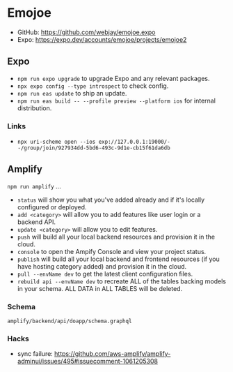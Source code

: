 # Emojoe

- GitHub: https://github.com/webjay/emojoe.expo
- Expo: https://expo.dev/accounts/emojoe/projects/emojoe2

## Expo

- `npm run expo upgrade` to upgrade Expo and any relevant packages.
- `npx expo config --type introspect` to check config.
- `npm run eas update` to ship an update.
- `npm run eas build -- --profile preview --platform ios` for internal distribution.

### Links

- `npx uri-scheme open --ios exp://127.0.0.1:19000/--/group/join/927934dd-5bd6-493c-9d1e-cb15f61da6db`

## Amplify

`npm run amplify` ...

- `status` will show you what you've added already and if it's locally configured or deployed.
- `add <category>` will allow you to add features like user login or a backend API.
- `update <category>` will allow you to edit features.
- `push` will build all your local backend resources and provision it in the cloud.
- `console` to open the Ampify Console and view your project status.
- `publish` will build all your local backend and frontend resources (if you have hosting category added) and provision it in the cloud.
- `pull --envName dev` to get the latest client configuration files.
- `rebuild api --envName dev` to recreate ALL of the tables backing models in your schema. ALL DATA in ALL TABLES will be deleted.

### Schema

    amplify/backend/api/doapp/schema.graphql

### Hacks

- sync failure: https://github.com/aws-amplify/amplify-adminui/issues/495#issuecomment-1061205308
